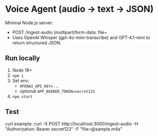 
# Voice Agent (audio → text → JSON)

Minimal Node.js server:
- POST /ingest-audio  (multipart/form-data: file=<audio>)
- Uses OpenAI Whisper (gpt-4o-mini-transcribe) and GPT-4.1-mini to return structured JSON.

## Run locally
1) Node 18+
2) `npm i`
3) Set env:
   - `OPENAI_API_KEY=...`
   - optional `APP_BEARER_TOKEN=secret123`
4) `npm start`

## Test
curl example:
curl -X POST http://localhost:3000/ingest-audio   -H "Authorization: Bearer secret123"   -F "file=@sample.m4a"
